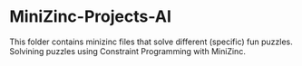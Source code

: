 # MiniZinc-Projects-AI
This folder contains minizinc files that solve different (specific) fun puzzles. Solvining puzzles using Constraint Programming with MiniZinc.
